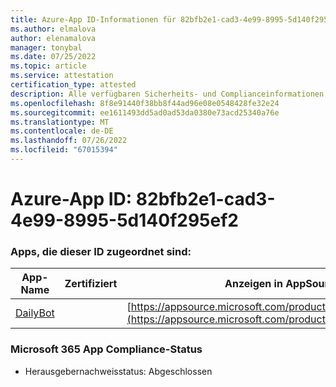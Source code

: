 ```yaml
---
title: Azure-App ID-Informationen für 82bfb2e1-cad3-4e99-8995-5d140f295ef2
ms.author: elmalova
author: elenamalova
manager: tonybal
ms.date: 07/25/2022
ms.topic: article
ms.service: attestation
certification_type: attested
description: Alle verfügbaren Sicherheits- und Complianceinformationen für 82bfb2e1-cad3-4e99-8995-5d140f295ef2.
ms.openlocfilehash: 8f8e91440f38bb8f44ad96e08e0548428fe32e24
ms.sourcegitcommit: ee1611493dd5ad0ad53da0380e73acd25340a76e
ms.translationtype: MT
ms.contentlocale: de-DE
ms.lasthandoff: 07/26/2022
ms.locfileid: "67015394"
---
```

# <a name="azure-app-id-82bfb2e1-cad3-4e99-8995-5d140f295ef2"></a>Azure-App ID: 82bfb2e1-cad3-4e99-8995-5d140f295ef2


### <a name="apps-associated-with-this-id"></a>Apps, die dieser ID zugeordnet sind:
| **App-Name** | **Zertifiziert** | **Anzeigen in AppSource** |
|--------------|---------------|-----------------------|
| [DailyBot](../forward/WA200001492.md) |  | [https://appsource.microsoft.com/product/office/WA200001492](https://appsource.microsoft.com/product/office/WA200001492) |

### <a name="microsoft-365-app-compliance-status"></a>Microsoft 365 App Compliance-Status
- Herausgebernachweisstatus: Abgeschlossen
